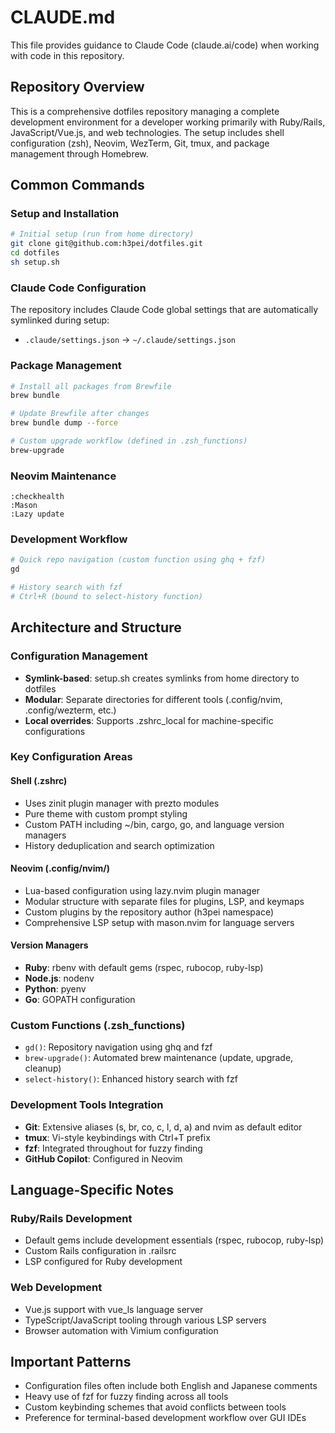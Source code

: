 # CLAUDE.md

This file provides guidance to Claude Code (claude.ai/code) when working with code in this repository.

## Repository Overview

This is a comprehensive dotfiles repository managing a complete development environment for a developer working primarily with Ruby/Rails, JavaScript/Vue.js, and web technologies. The setup includes shell configuration (zsh), Neovim, WezTerm, Git, tmux, and package management through Homebrew.

## Common Commands

### Setup and Installation
```bash
# Initial setup (run from home directory)
git clone git@github.com:h3pei/dotfiles.git
cd dotfiles
sh setup.sh
```

### Claude Code Configuration
The repository includes Claude Code global settings that are automatically symlinked during setup:
- `.claude/settings.json` → `~/.claude/settings.json`

### Package Management
```bash
# Install all packages from Brewfile
brew bundle

# Update Brewfile after changes
brew bundle dump --force

# Custom upgrade workflow (defined in .zsh_functions)
brew-upgrade
```

### Neovim Maintenance
```vim
:checkhealth
:Mason
:Lazy update
```

### Development Workflow
```bash
# Quick repo navigation (custom function using ghq + fzf)
gd

# History search with fzf
# Ctrl+R (bound to select-history function)
```

## Architecture and Structure

### Configuration Management
- **Symlink-based**: setup.sh creates symlinks from home directory to dotfiles
- **Modular**: Separate directories for different tools (.config/nvim, .config/wezterm, etc.)
- **Local overrides**: Supports .zshrc_local for machine-specific configurations

### Key Configuration Areas

#### Shell (.zshrc)
- Uses zinit plugin manager with prezto modules
- Pure theme with custom prompt styling
- Custom PATH including ~/bin, cargo, go, and language version managers
- History deduplication and search optimization

#### Neovim (.config/nvim/)
- Lua-based configuration using lazy.nvim plugin manager
- Modular structure with separate files for plugins, LSP, and keymaps
- Custom plugins by the repository author (h3pei namespace)
- Comprehensive LSP setup with mason.nvim for language servers

#### Version Managers
- **Ruby**: rbenv with default gems (rspec, rubocop, ruby-lsp)
- **Node.js**: nodenv
- **Python**: pyenv
- **Go**: GOPATH configuration

### Custom Functions (.zsh_functions)
- `gd()`: Repository navigation using ghq and fzf
- `brew-upgrade()`: Automated brew maintenance (update, upgrade, cleanup)
- `select-history()`: Enhanced history search with fzf

### Development Tools Integration
- **Git**: Extensive aliases (s, br, co, c, l, d, a) and nvim as default editor
- **tmux**: Vi-style keybindings with Ctrl+T prefix
- **fzf**: Integrated throughout for fuzzy finding
- **GitHub Copilot**: Configured in Neovim

## Language-Specific Notes

### Ruby/Rails Development
- Default gems include development essentials (rspec, rubocop, ruby-lsp)
- Custom Rails configuration in .railsrc
- LSP configured for Ruby development

### Web Development
- Vue.js support with vue_ls language server
- TypeScript/JavaScript tooling through various LSP servers
- Browser automation with Vimium configuration

## Important Patterns
- Configuration files often include both English and Japanese comments
- Heavy use of fzf for fuzzy finding across all tools
- Custom keybinding schemes that avoid conflicts between tools
- Preference for terminal-based development workflow over GUI IDEs